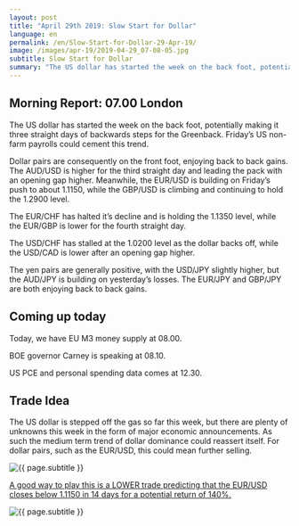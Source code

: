 ```yaml
---
layout: post
title: "April 29th 2019: Slow Start for Dollar"
language: en
permalink: /en/Slow-Start-for-Dollar-29-Apr-19/
image: /images/apr-19/2019-04-29_07-08-05.jpg
subtitle: Slow Start for Dollar
summary: "The US dollar has started the week on the back foot, potentially making it three straight days of backwards steps for the Greenback. Friday’s US non-farm payrolls could cement this trend. Dollar pairs are consequently on the front foot, enjoying back to back gains"
---
```

## Morning Report: 07.00 London

The US dollar has started the week on the back foot, potentially making it three straight days of backwards steps for the Greenback. Friday’s US non-farm payrolls could cement this trend. 

Dollar pairs are consequently on the front foot, enjoying back to back gains. The AUD/USD is higher for the third straight day and leading the pack with an opening gap higher. Meanwhile, the EUR/USD is building on Friday’s push to about 1.1150, while the GBP/USD is climbing and continuing to hold the 1.2900 level. 

The EUR/CHF has halted it’s decline and is holding the 1.1350 level, while the EUR/GBP is lower for the fourth straight day. 

The USD/CHF has stalled at the 1.0200 level as the dollar backs off, while the USD/CAD is lower after an opening gap higher. 

The yen pairs are generally positive, with the USD/JPY slightly higher, but the AUD/JPY is building on yesterday’s losses. The EUR/JPY and GBP/JPY are both enjoying back to back gains. 

## Coming up today	

Today, we have EU M3 money supply at 08.00.

BOE governor Carney is speaking at 08.10.

US PCE and personal spending data comes at 12.30.

## Trade Idea

The US dollar is stepped off the gas so far this week, but there are plenty of unknowns this week in the form of major economic announcements. As such the medium term trend of dollar dominance could reassert itself. For dollar pairs, such as the EUR/USD, this could mean further selling.

<img class="post-image" src="{{ site.url }}/images/apr-19/2019-04-29_07-08-05.jpg" alt="{{ page.subtitle }}" title="{{ page.subtitle }}">

<a href="%LINK%%?currency=GBP&market=forex&underlying=frxEURUSD&formname=higherlower&duration_amount=14&duration_units=d&amount=10&amount_type=stake&expiry_type=duration&barrier=1.1150" target="_blank" rel="noopener noreferrer nofollow">A good way to play this is a LOWER trade predicting that the EUR/USD closes below 1.1150 in 14 days for a potential return of 140%.</a>

<img class="post-image" src="{{ site.url }}/images/apr-19/2019-04-29_07-12-10.jpg" alt="{{ page.subtitle }}" title="{{ page.subtitle }}">